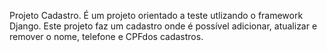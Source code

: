 Projeto Cadastro.
É um projeto orientado a teste utlizando o framework Django.
Este projeto faz um cadastro onde é possível adicionar, atualizar e remover o nome, telefone e CPFdos cadastros.
